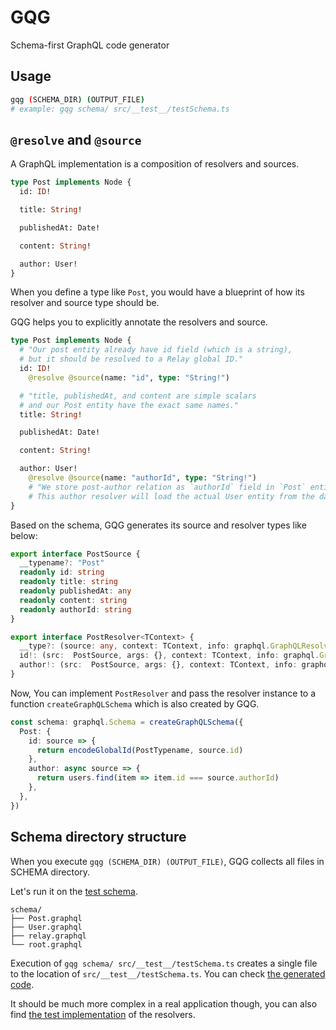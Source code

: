 # GQG

Schema-first GraphQL code generator


## Usage

```sh
gqg (SCHEMA_DIR) (OUTPUT_FILE)
# example: gqg schema/ src/__test__/testSchema.ts
```


## `@resolve` and `@source`

A GraphQL implementation is a composition of resolvers and sources.

```graphql
type Post implements Node {
  id: ID!

  title: String!

  publishedAt: Date!

  content: String!

  author: User!
}
```

When you define a type like `Post`, you would have a blueprint of
how its resolver and source type should be.

GQG helps you to explicitly annotate the resolvers and source.

```graphql
type Post implements Node {
  # "Our post entity already have id field (which is a string),
  # but it should be resolved to a Relay global ID."
  id: ID!
    @resolve @source(name: "id", type: "String!")

  # "title, publishedAt, and content are simple scalars
  # and our Post entity have the exact same names."
  title: String!

  publishedAt: Date!

  content: String!

  author: User!
    @resolve @source(name: "authorId", type: "String!")
    # "We store post-author relation as `authorId` field in `Post` entity.
    # This author resolver will load the actual User entity from the database."
}
```

Based on the schema, GQG generates its source and resolver types like below:

```ts
export interface PostSource {
  __typename?: "Post"
  readonly id: string
  readonly title: string
  readonly publishedAt: any
  readonly content: string
  readonly authorId: string
}
```

```ts
export interface PostResolver<TContext> {
  __type?: (source: any, context: TContext, info: graphql.GraphQLResolveInfo) => boolean
  id!: (src:  PostSource, args: {}, context: TContext, info: graphql.GraphQLResolveInfo) => string | null | undefined | Promise<string | null | undefined>
  author!: (src:  PostSource, args: {}, context: TContext, info: graphql.GraphQLResolveInfo) => UserSource | null | undefined | Promise<UserSource | null | undefined>
}
```

Now, You can implement `PostResolver` and pass the resolver instance to a function `createGraphQLSchema`
which is also created by GQG.

```ts
const schema: graphql.Schema = createGraphQLSchema({
  Post: {
    id: source => {
      return encodeGlobalId(PostTypename, source.id)
    },
    author: async source => {
      return users.find(item => item.id === source.authorId)
    },
  },
})
```

## Schema directory structure

When you execute `gqg (SCHEMA_DIR) (OUTPUT_FILE)`, GQG collects all files in SCHEMA directory.

Let's run it on the [test schema](schema/).

```
schema/
├── Post.graphql
├── User.graphql
├── relay.graphql
└── root.graphql
```

Execution of `gqg schema/ src/__test__/testSchema.ts` creates a single file to the
location of `src/__test__/testSchema.ts`. You can check [the generated code](src/__test__/testSchema.ts).

It should be much more complex in a real application though,
you can also find [the test implementation](src/__test__/schemaExecution.test.ts) of the resolvers.


